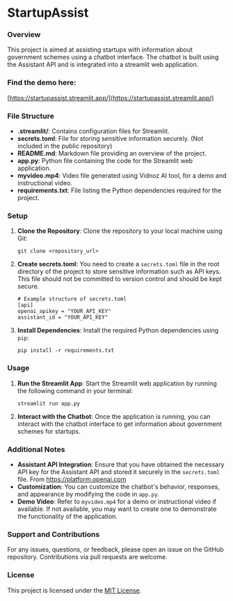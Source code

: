 # StartupAssist

### Overview

This project is aimed at assisting startups with information about government schemes using a chatbot interface. The chatbot is built using the Assistant API and is integrated into a streamlit web application.

### Find the demo here: 

[https://startupassist.streamlit.app/](https://startupassist.streamlit.app/)

### File Structure

- **.streamlit/**: Contains configuration files for Streamlit.
- **secrets.toml**: File for storing sensitive information securely. (Not included in the public repository)
- **README.md**: Markdown file providing an overview of the project.
- **app.py**: Python file containing the code for the Streamlit web application.
- **myvideo.mp4**: Video file generated using Vidnoz AI tool, for a demo and instructional video.
- **requirements.txt**: File listing the Python dependencies required for the project.

### Setup

1. **Clone the Repository**: Clone the repository to your local machine using Git:

   ```
   git clone <repository_url>
   ```

2. **Create secrets.toml**: You need to create a `secrets.toml` file in the root directory of the project to store sensitive information such as API keys. This file should not be committed to version control and should be kept secure.

   ```
   # Example structure of secrets.toml
   [api]
   openai_apikey = "YOUR_API_KEY"
   assistant_id = "YOUR_API_KEY"
   ```

3. **Install Dependencies**: Install the required Python dependencies using `pip`:

   ```
   pip install -r requirements.txt
   ```

### Usage

1. **Run the Streamlit App**: Start the Streamlit web application by running the following command in your terminal:

   ```
   streamlit run app.py
   ```

2. **Interact with the Chatbot**: Once the application is running, you can interact with the chatbot interface to get information about government schemes for startups.

### Additional Notes

- **Assistant API Integration**: Ensure that you have obtained the necessary API key for the Assistant API and stored it securely in the `secrets.toml` file. From https://platform.openai.com
- **Customization**: You can customize the chatbot's behavior, responses, and appearance by modifying the code in `app.py`.
- **Demo Video**: Refer to `myvideo.mp4` for a demo or instructional video if available. If not available, you may want to create one to demonstrate the functionality of the application.

### Support and Contributions

For any issues, questions, or feedback, please open an issue on the GitHub repository. Contributions via pull requests are welcome.

### License

This project is licensed under the [MIT License](https://opensource.org/licenses/MIT).
